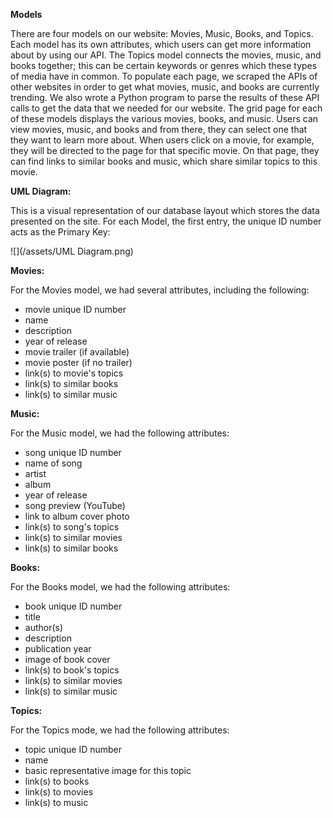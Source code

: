 **Models**

There are four models on our website: Movies, Music, Books, and Topics. Each model has its own attributes, which users can get more information about by using our API. The Topics model connects the movies, music, and books together; this can be certain keywords or genres which these types of media have in common. To populate each page, we scraped the APIs of other websites in order to get what movies, music, and books are currently trending. We also wrote a Python program to parse the results of these API calls to get the data that we needed for our website. The grid page for each of these models displays the various movies, books, and music. Users can view movies, music, and books and from there, they can select one that they want to learn more about. When users click on a movie, for example, they will be directed to the page for that specific movie. On that page, they can find links to similar books and music, which share similar topics to this movie.

**UML Diagram:**

This is a visual representation of our database layout which stores the data presented on the site. For each Model, the first entry, the unique ID number acts as the Primary Key:



![](/assets/UML Diagram.png)

**Movies:**

For the Movies model, we had several attributes, including the following:

* movie unique ID number
* name
* description
* year of release
* movie trailer \(if available\)
* movie poster \(if no trailer\)
* link\(s\) to movie's topics
* link\(s\) to similar books
* link\(s\) to similar music

**Music:**

For the Music model, we had the following attributes:

* song unique ID number
* name of song
* artist
* album
* year of release
* song preview \(YouTube\)
* link to album cover photo
* link\(s\) to song's topics
* link\(s\) to similar movies
* link\(s\) to similar books

**Books:**

For the Books model, we had the following attributes:

* book unique ID number
* title
* author\(s\)
* description
* publication year
* image of book cover
* link\(s\) to book's topics
* link\(s\) to similar movies
* link\(s\) to similar music

**Topics:**

For the Topics mode, we had the following attributes:

* topic unique ID number
* name
* basic representative image for this topic
* link\(s\) to books
* link\(s\) to movies
* link\(s\) to music



